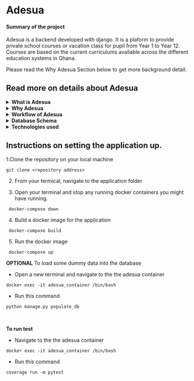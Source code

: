 # Adesua
#### Summary of the project
Adesua is a backend developed with django. It is a plaform to provide private school courses or vacation class for pupil from Year 1 to Year 12.
Courses are based on the current curriculums available across the different education systems in Ghana. <br>

Please read the Why Adesua Section below to get more background detail. 
<br>

## Read more on details about Adesua

<details>
<summary><b>What is Adesua</b></summary>
<br>
Adesua is a ghanaian language word for education. 
Adesua is a platform where parents can get access to lessons for their wards based on their current school year and school curriculum.
The target market for this pupil from year 1 to year 12 or pupil who are not yet in High School.
<br>
<br>

</details>

<details>
<summary><b>Why Adesua </b></summary>
<br>
Growing up as a student in Ghana, we had private after school lessons from teachers who were not necessarily our school teacher at home, but the lessons were based on our school curriculum.

Also it was normal to go for vacation or summer break classes at cousins', friends' or the best schools in our vicinity.
This happens because students sometimes neeeds a different point of view or explanation. <br>

So why not create a platform where you students can get access to courses based on their curriculum from some of the best teachers from prestigious schools in their country

Hence `Adesua` app is the backend for a platform where parents will have access to courses for their wards based on their current curriculum, school year and subject from vetted course instructor. <br>
Course Instructors are currrently good teachers in other school.

Every Course created by a teacher for the platform passes through verfication checks before the the course is published on the platform.
<br>

<br>


</details>

<details>
<summary><b>Workflow of Adesua </b></summary>
<h4>User</h4>
    
<li>Any user can view courses listed on the platform and filter courses based on a school year or curriculum</li>
<li>Any user can view details of a courses but cannot view course lessons if they are not enrolled in that course</li>
<li>To enroll in a course, a user must sign up as a student</li>
<li>Students have access to course lessons of courses, they enrolled in.</li>
<li>Students will be able to rate courses, they are enrolled in.</li>
<li>Students are allowed to enroll in courses that are on trial for a few days. Once the trial period is over, they lose access to the course lessons.</li>
<br>

<h4>Course Instructor</h4>
    
<li>To upload a course on the platform, you have to sign up as an instructor</li>
<li>Courses created on the platform will be reviewed by reviewers before they are listed on the main page.</li>
<li>Course instructors will recieve an email, for their approved courses.</li>
<li>Course instructors can update, delete their course.</li>
<li>Course instructors can create,retrieve, update,and delete lessons for their courses.</li>
<br>

<h4>Reviewers</h4>
    
<li>Reviewers will have to perform backgorund checks on the course instructor.</li>
<li>Reviewers can see a list of pending courses to be approved.</li>
<li>Reviewers will approve or deny courses based on the results of their background check.</li>
<br>

<h4>Admin</h4>
    
<li>Admin can create promotions for a bunch of courses.</li>
<li>Admin creates reviewers.</li>
<li>Admin can delete any type of user on the platform.</li>
<br>

<br><br>


</details>


<details>
<summary><b>Database Schema</b></summary>
You can view the database schema for the web api from the link below
<br>
<br>
Link to Database Design https://youtu.be/APhI43fyRHI

</details>

<details>
<summary><b>Technologies used</b></summary>
<li>Django</li>
<li>Django Rest Framework</li>
<li>PostgreSQL</li>
<li>Celery</li>
<li>Redis</li>

</details>



## Instructions on setting the application up.
1.Clone the repository on your local machine
  ```
  git clone <repository address>
  ```
  
2. From your termical, navigate to the application folder
  
3. Open your terminal and stop any running docker containers you might have running.
  ```
   docker-compose down
  ```
   
4. Build a docker image for the application
  ```
   docker-compose build
  ```
5. Run the docker image
  ```
   docker-compose up
  ```
  
   <b>OPTIONAL</b> To load some dummy data into the database
   - Open a new terminal and navigate to the the adesua container
  ```
  docker exec -it adesua_container /bin/bash
  ```
  - Run this command
  ```
  python manage.py populate_db
  ```
  <br>
  
  <b>To run test</b>
   - Navigate to the the adesua container
  ```
  docker exec -it adesua_container /bin/bash
  ```
  - Run this command
  ```
  coverage run -m pytest
  ```
  


